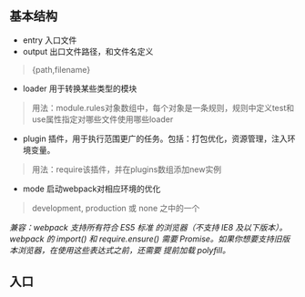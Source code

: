 ## 基本结构
* entry 入口文件
* output 出口文件路径，和文件名定义
> {path,filename}
* loader 用于转换某些类型的模块
> 用法：module.rules对象数组中，每个对象是一条规则，规则中定义test和use属性指定对哪些文件使用哪些loader
* plugin 插件，用于执行范围更广的任务。包括：打包优化，资源管理，注入环境变量。
> 用法：require该插件，并在plugins数组添加new实例
* mode 启动webpack对相应环境的优化
> development, production 或 none 之中的一个

*兼容：webpack 支持所有符合 ES5 标准 的浏览器（不支持 IE8 及以下版本）。webpack 的 import() 和 require.ensure() 需要 Promise。如果你想要支持旧版本浏览器，在使用这些表达式之前，还需要 提前加载 polyfill。*

## 入口
